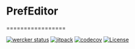# PrefEditor
=================

[![wercker status](https://app.wercker.com/status/d8602c09a58c6ce9128818bb3bdb70b8/s/master "wercker status")](https://app.wercker.com/project/byKey/d8602c09a58c6ce9128818bb3bdb70b8)
[![jitpack](https://jitpack.io/v/kazy1991/PrefEditor.svg)](https://jitpack.io/#kazy1991/PrefEditor)
[![codecov](https://codecov.io/gh/kazy1991/PrefEditor/branch/master/graph/badge.svg)](https://codecov.io/gh/kazy1991/PrefEditor)
[![License](http://img.shields.io/badge/license-MIT-brightgreen.svg?style=flat-square)](http://fand.mit-license.org/)

